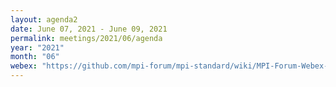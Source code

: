 ```yaml
---
layout: agenda2
date: June 07, 2021 - June 09, 2021
permalink: meetings/2021/06/agenda
year: "2021"
month: "06"
webex: "https://github.com/mpi-forum/mpi-standard/wiki/MPI-Forum-Webex-Information"
---
```


